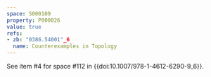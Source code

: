 ```yaml
---
space: S000109
property: P000026
value: true
refs:
- zb: "0386.54001"_6
  name: Counterexamples in Topology
---
```


See item #4 for space #112 in {{doi:10.1007/978-1-4612-6290-9_6}}.
